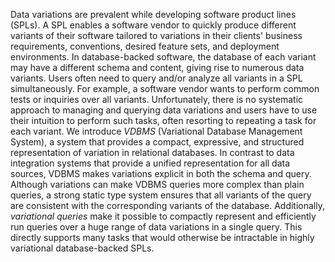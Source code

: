 Data variations are prevalent while developing software product lines (SPLs). A
SPL enables a software vendor to quickly produce different variants of their
software tailored to variations in their clients' business requirements,
conventions, desired feature sets, and deployment environments. In
database-backed software, the database of each variant may have a different
schema and content, giving rise to numerous data variants. Users often need to
query and/or analyze all variants in a SPL simultaneously. For example, a
software vendor wants to perform common tests or inquiries over all variants.
Unfortunately, there is no systematic approach to managing and querying data
variations and users have to use their intuition to perform such tasks, often
resorting to repeating a task for each variant. We introduce *VDBMS*
(Variational Database Management System), a system that provides a compact,
expressive, and structured representation of variation in relational databases.
In contrast to data integration systems that provide a unified representation
for all data sources, VDBMS makes variations explicit in both the schema and
query. Although variations can make VDBMS queries more complex than plain
queries, a strong static type system ensures that all variants of the query are
consistent with the corresponding variants of the database. Additionally,
*variational queries* make it possible to compactly represent and efficiently
run queries over a huge range of data variations in a single query. This
directly supports many tasks that would otherwise be intractable in highly
variational database-backed SPLs.
